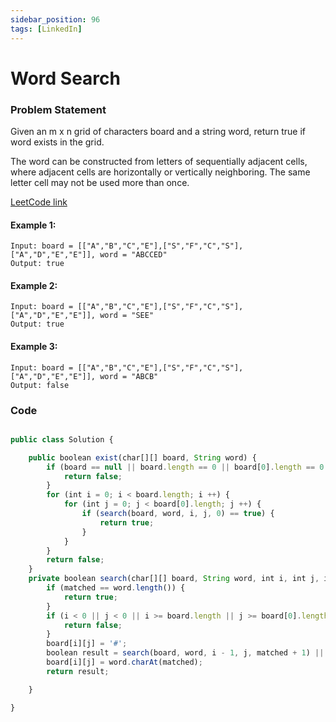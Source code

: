 ```yaml
---
sidebar_position: 96
tags: [LinkedIn]
---
```


# Word Search

### Problem Statement

Given an m x n grid of characters board and a string word, return true if word exists in the grid.

The word can be constructed from letters of sequentially adjacent cells, where adjacent cells are horizontally or vertically neighboring. The same letter cell may not be used more than once.

[LeetCode link](https://leetcode.com/problems/word-search)

#### Example 1:

```
Input: board = [["A","B","C","E"],["S","F","C","S"],["A","D","E","E"]], word = "ABCCED"
Output: true
```

#### Example 2:

```
Input: board = [["A","B","C","E"],["S","F","C","S"],["A","D","E","E"]], word = "SEE"
Output: true
```

#### Example 3:

```
Input: board = [["A","B","C","E"],["S","F","C","S"],["A","D","E","E"]], word = "ABCB"
Output: false
```

### Code

```jsx title="Java Code"

public class Solution {

    public boolean exist(char[][] board, String word) {
        if (board == null || board.length == 0 || board[0].length == 0 || word == null || word.equals("")) {
            return false;
        }
        for (int i = 0; i < board.length; i ++) {
            for (int j = 0; j < board[0].length; j ++) {
                if (search(board, word, i, j, 0) == true) {
                    return true;
                }
            }
        }
        return false;
    }
    private boolean search(char[][] board, String word, int i, int j, int matched) {
        if (matched == word.length()) {
            return true;
        }
        if (i < 0 || j < 0 || i >= board.length || j >= board[0].length || board[i][j] != word.charAt(matched)) {
            return false;
        }
        board[i][j] = '#';
        boolean result = search(board, word, i - 1, j, matched + 1) || search(board, word, i, j - 1, matched + 1) || search(board, word, i + 1, j, matched + 1) ||  search(board, word, i, j + 1, matched + 1);
        board[i][j] = word.charAt(matched);
        return result;

    }

}
```
